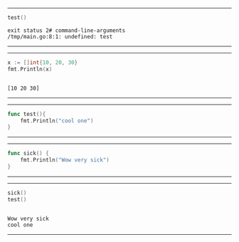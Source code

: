 
---
```go
test()
```
```output
exit status 2# command-line-arguments
/tmp/main.go:8:1: undefined: test
```
---

---
```go
x := []int{10, 20, 30}
fmt.Println(x)
```
```output

[10 20 30]
```
---

---
```go
func test(){
	fmt.Println("cool one")
}
```
---

---
```go
func sick() {
	fmt.Println("Wow very sick")
}
```
---

---
```go
sick()
test()
```
```output

Wow very sick
cool one
```
---
